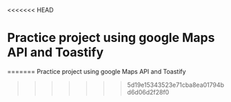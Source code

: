<<<<<<< HEAD
# Practice project using google Maps API and Toastify
=======
Practice project using google Maps API and Toastify
>>>>>>> 5d19e15343523e71cba8ea01794bd6d06d2f28f0
